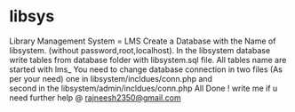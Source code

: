 # libsys
Library Management System = LMS
Create a Database with the Name of libsystem. (without password,root,localhost).
In the libsystem database write tables from database folder with libsystem.sql file.
All tables name are started with lms_
You need to change database connection in two files (As per your need) one in libsystem/incldues/conn.php and   
second in the libsystem/admin/incldues/conn.php
All Done !
write me if u need further help @    rajneesh2350@gmail.com
